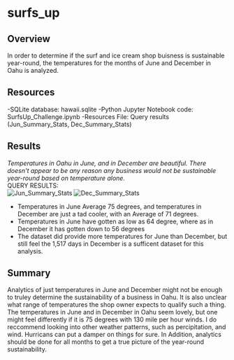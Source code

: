 # surfs_up

## Overview 
In order to determine if the surf and ice cream shop buisness is sustainable year-round, the temperatures for the months of June and December in Oahu is analyzed.

## Resources
-SQLite database: hawaii.sqlite
-Python Jupyter Notebook code: SurfsUp_Challenge.ipynb
-Resources File: Query results (Jun_Summary_Stats, Dec_Summary_Stats)

## Results
_Temperatures in Oahu in June, and in December are beautiful. There doesn't appear to be any reason any business would not be sustainable year-round based on temperature alone._<br/>
QUERY RESULTS:<br/>
![Jun_Summary_Stats](https://user-images.githubusercontent.com/90797036/141019499-25c5148f-3524-4e7a-973d-2c4ee5a69f25.png)
![Dec_Summary_Stats](https://user-images.githubusercontent.com/90797036/141019513-fc97ae80-0520-4663-98b3-d0b78fab98de.png)
- Temperatures in June Average 75 degrees, and temperatures in December are just a tad cooler, with an Average of 71 degrees.
- Temperatures in June have gotten as low as 64 degree, where as in December it has gotten down to 56 degrees
- The dataset did provide more temperatures for June than December, but still feel the 1,517 days in December is a sufficent dataset for this analysis.

## Summary
Analytics of just temperatures in June and December might not be enough to truley determine the sustainability of a business in Oahu. It is also unclear what range of temperatures the shop owner expects to qualify such a thing. The temperatures in June and in December in Oahu seem lovely, but one might feel differently if it is 75 degrees with 130 mile per hour winds.
I do reccommend looking into other weather patterns, such as percipitation, and wind. Hurricans can put a damper on things for sure.
In Addition, analytics should be done for all months to get a true picture of the year-round sustainability.
